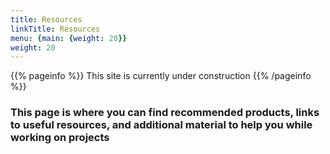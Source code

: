 ```yaml
---
title: Resources
linkTitle: Resources
menu: {main: {weight: 20}}
weight: 20
---
```


{{% pageinfo %}}
This site is currently under construction <i class="fa-solid fa-code"></i>
{{% /pageinfo %}}

<h3>This page is where you can find recommended products, links to useful resources, and additional material to help you while working on projects </h3>
